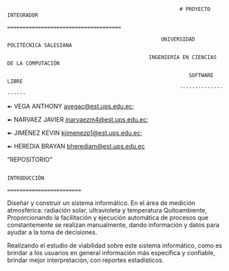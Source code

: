                                                             # PROYECTO INTEGRADOR
                                                     =====================================

                                                      UNIVERSIDAD POLITÉCNICA SALESIANA 

                                                  INGENIERÍA EN CIENCIAS DE LA COMPUTACIÓN 
 
                                                               SOFTWARE LIBRE
                                                            --------------------

➼ VEGA ANTHONY 
   avegac@est.ups.edu.ec; 
   
➼ NARVAEZ JAVIER
   jnarvaezm4@est.ups.edu.ec;
  
➼ JIMÉNEZ KEVIN
   kjimenezp1@est.ups.edu.ec;
    
➼ HEREDIA BRAYAN
   bherediam@est.ups.edu.ec


“REPOSITORIO”


                                                                INTRODUCCIÓN
                                                          ========================

Diseñar y construir un sistema informático. En el área de medición atmosférica: radiación solar, ultravioleta y temperatura Quitoambiente, 
Proporcionando la  facilitación y ejecución automática  de procesos que constantemente se realizan manualmente, dando información y datos 
para ayudar a la toma de decisiones. 

Realizando el estudio de viabilidad sobre este sistema informático, como es brindar a los usuarios en general información más específica 
y confiable, brindar mejor interpretación, con reportes estadísticos.
